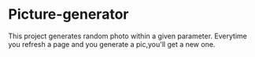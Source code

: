 # Picture-generator
This project generates random photo within a given parameter. Everytime you refresh a page and you generate a pic,you'll get a new one. 
